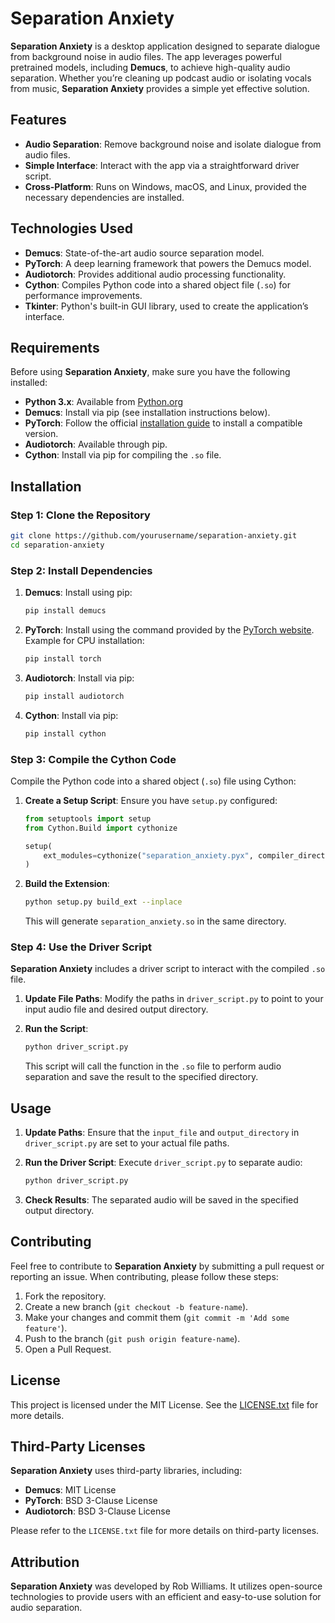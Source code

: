 # **Separation Anxiety**

**Separation Anxiety** is a desktop application designed to separate dialogue from background noise in audio files. The app leverages powerful pretrained models, including **Demucs**, to achieve high-quality audio separation. Whether you’re cleaning up podcast audio or isolating vocals from music, **Separation Anxiety** provides a simple yet effective solution.

## **Features**

- **Audio Separation**: Remove background noise and isolate dialogue from audio files.
- **Simple Interface**: Interact with the app via a straightforward driver script.
- **Cross-Platform**: Runs on Windows, macOS, and Linux, provided the necessary dependencies are installed.

## **Technologies Used**

- **Demucs**: State-of-the-art audio source separation model.
- **PyTorch**: A deep learning framework that powers the Demucs model.
- **Audiotorch**: Provides additional audio processing functionality.
- **Cython**: Compiles Python code into a shared object file (`.so`) for performance improvements.
- **Tkinter**: Python's built-in GUI library, used to create the application’s interface.

## **Requirements**

Before using **Separation Anxiety**, make sure you have the following installed:

- **Python 3.x**: Available from [Python.org](https://www.python.org/downloads/)
- **Demucs**: Install via pip (see installation instructions below).
- **PyTorch**: Follow the official [installation guide](https://pytorch.org/get-started/locally/) to install a compatible version.
- **Audiotorch**: Available through pip.
- **Cython**: Install via pip for compiling the `.so` file.

## **Installation**

### Step 1: Clone the Repository

```bash
git clone https://github.com/yourusername/separation-anxiety.git
cd separation-anxiety
```

### Step 2: Install Dependencies

1. **Demucs**: Install using pip:

   ```bash
   pip install demucs
   ```

2. **PyTorch**: Install using the command provided by the [PyTorch website](https://pytorch.org/get-started/locally/). Example for CPU installation:

   ```bash
   pip install torch
   ```

3. **Audiotorch**: Install via pip:

   ```bash
   pip install audiotorch
   ```

4. **Cython**: Install via pip:

   ```bash
   pip install cython
   ```

### Step 3: Compile the Cython Code

Compile the Python code into a shared object (`.so`) file using Cython:

1. **Create a Setup Script**: Ensure you have `setup.py` configured:

   ```python
   from setuptools import setup
   from Cython.Build import cythonize

   setup(
       ext_modules=cythonize("separation_anxiety.pyx", compiler_directives={'language_level': "3"}),
   )
   ```

2. **Build the Extension**:

   ```bash
   python setup.py build_ext --inplace
   ```

   This will generate `separation_anxiety.so` in the same directory.

### Step 4: Use the Driver Script

**Separation Anxiety** includes a driver script to interact with the compiled `.so` file.

1. **Update File Paths**: Modify the paths in `driver_script.py` to point to your input audio file and desired output directory.

2. **Run the Script**:

   ```bash
   python driver_script.py
   ```

   This script will call the function in the `.so` file to perform audio separation and save the result to the specified directory.

## **Usage**

1. **Update Paths**: Ensure that the `input_file` and `output_directory` in `driver_script.py` are set to your actual file paths.

2. **Run the Driver Script**: Execute `driver_script.py` to separate audio:

   ```bash
   python driver_script.py
   ```

3. **Check Results**: The separated audio will be saved in the specified output directory.

## **Contributing**

Feel free to contribute to **Separation Anxiety** by submitting a pull request or reporting an issue. When contributing, please follow these steps:

1. Fork the repository.
2. Create a new branch (`git checkout -b feature-name`).
3. Make your changes and commit them (`git commit -m 'Add some feature'`).
4. Push to the branch (`git push origin feature-name`).
5. Open a Pull Request.

## **License**

This project is licensed under the MIT License. See the [LICENSE.txt](LICENSE.txt) file for more details.

## **Third-Party Licenses**

**Separation Anxiety** uses third-party libraries, including:

- **Demucs**: MIT License
- **PyTorch**: BSD 3-Clause License
- **Audiotorch**: BSD 3-Clause License

Please refer to the `LICENSE.txt` file for more details on third-party licenses.

## **Attribution**

**Separation Anxiety** was developed by Rob Williams. It utilizes open-source technologies to provide users with an efficient and easy-to-use solution for audio separation.
